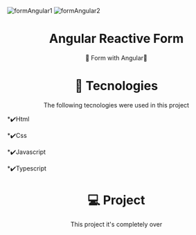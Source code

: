 ![formAngular1](https://user-images.githubusercontent.com/79206432/134772786-4d0ed0a0-4ad2-49b6-8ec5-11ee1fa3746a.png)
![formAngular2](https://user-images.githubusercontent.com/79206432/134772788-392fbca0-d96d-4e19-8681-d8eaaa945885.png)
<h1 align="center"> Angular Reactive Form </h1>
<p align="center"> 🎉 Form with Angular🥳 </p>

<h1 align="center">🚀 Tecnologies</h1>
<p align="center">The following tecnologies were used in this project</p>
<p>*✔️Html</p>
<p>*✔️Css</p>
<p>*✔️Javascript</p>
<p>*✔️Typescript</p>

<h1 align="center"> 💻 Project </h1>
<p align="center"> This project it's completely over </p>
